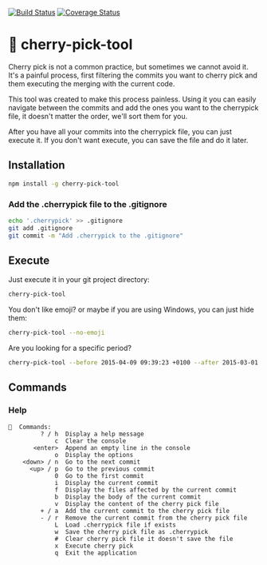 [![Build Status](https://travis-ci.org/DefinityLabs/cherry-pick-tool.svg?branch=master)](https://travis-ci.org/DefinityLabs/cherry-pick-tool)
[![Coverage Status](https://coveralls.io/repos/github/DefinityLabs/cherry-pick-tool/badge.svg?branch=master)](https://coveralls.io/github/DefinityLabs/cherry-pick-tool?branch=master)

# 🍒 cherry-pick-tool

Cherry pick is not a common practice, but sometimes we cannot avoid it. It's a painful process, first filtering the commits you want to cherry pick and them executing the merging with the current code.

This tool was created to make this process painless. Using it you can easily navigate between the commits and add the ones you want to the cherrypick file, it doesn't matter the order, we'll sort them for you.

After you have all your commits into the cherrypick file, you can just execute it. If you don't want execute, you can save the file and do it later.

## Installation

```bash
npm install -g cherry-pick-tool
```

### Add the .cherrypick file to the .gitignore

```bash
echo '.cherrypick' >> .gitignore
git add .gitignore
git commit -m "Add .cherrypick to the .gitignore"
```

## Execute
Just execute it in your git project directory:

```bash
cherry-pick-tool
```

You don't like emoji? or maybe if you are using Windows, you can just hide them:

```bash
cherry-pick-tool --no-emoji
```

Are you looking for a specific period?

```bash
cherry-pick-tool --before 2015-04-09 09:39:23 +0100 --after 2015-03-01
```

## Commands

### Help

```
🤔  Commands:
         ? / h  Display a help message
             c  Clear the console
       <enter>  Append an empty line in the console
             o  Display the options
    <down> / n  Go to the next commit
      <up> / p  Go to the previous commit
             0  Go to the first commit
             i  Display the current commit
             f  Display the files affected by the current commit
             b  Display the body of the current commit
             v  Display the content of the cherry pick file
         + / a  Add the current commit to the cherry pick file
         - / r  Remove the current commit from the cherry pick file
             L  Load .cherrypick file if exists
             w  Save the cherry pick file as .cherrypick
             #  Clear cherry pick file it doesn't save the file
             x  Execute cherry pick
             q  Exit the application
```

